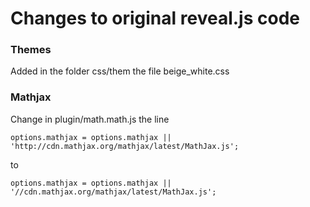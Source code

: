 Changes to original reveal.js code
==================================

### Themes

Added in the folder css/them the file beige_white.css


### Mathjax

Change in plugin/math.math.js the line

    options.mathjax = options.mathjax || 'http://cdn.mathjax.org/mathjax/latest/MathJax.js';

to

    options.mathjax = options.mathjax || '//cdn.mathjax.org/mathjax/latest/MathJax.js';

